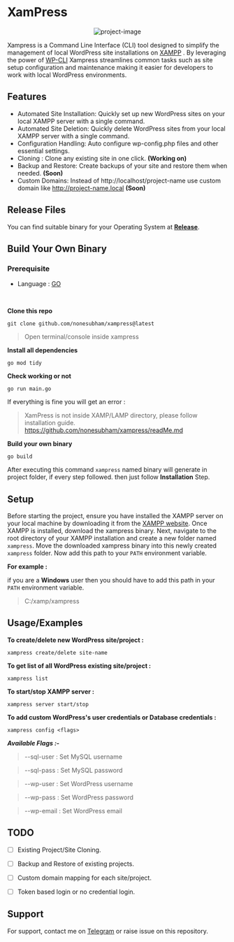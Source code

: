 # XamPress

<p align="center"><img src="https://socialify.git.ci/nonesubham/xampress/image?font=Source%20Code%20Pro&amp;language=1&amp;name=1&amp;owner=1&amp;pattern=Plus&amp;stargazers=1&amp;theme=Auto" alt="project-image"></p>

Xampress is a Command Line Interface (CLI) tool designed to simplify the management of local WordPress site installations on [XAMPP](https://www.apachefriends.org/) . By leveraging the power of [WP-CLI](https://github.com/wp-cli/wp-cli/) Xampress streamlines common tasks such as site setup configuration and maintenance making it easier for developers to work with local WordPress environments.


## Features

- Automated Site Installation: Quickly set up new WordPress sites on your local XAMPP server with a single command.
- Automated Site Deletion: Quickly delete WordPress sites from your local XAMPP server with a single command.
- Configuration Handling: Auto configure wp-config.php files and other essential settings.
- Cloning : Clone any existing site in one click. **(Working on)**
- Backup and Restore: Create backups of your site and restore them when needed. **(Soon)**
- Custom Domains: Instead of http://localhost/project-name use custom domain like http://project-name.local **(Soon)**


## Release Files


You can find suitable binary for your Operating System at **[Release](https://github.com/nonesubham/xampress/releases/)**.


## Build Your Own Binary
### Prerequisite
- Language : [GO](https://go.dev/doc/install)

<br>

**Clone this repo**
```
git clone github.com/nonesubham/xampress@latest
```
>Open terminal/console inside xampress

**Install all dependencies**
```
go mod tidy
```
**Check working or not**
```
go run main.go
```
If everything is fine you will get an error : 

> XamPress is not inside XAMP/LAMP directory, please follow installation guide. https://github.com/nonesubham/xampress/readMe.md

**Build your own binary**
```
go build
```
After executing this command `xampress` named binary will generate in project folder, if every step followed. then just follow **Installation** Step.
## Setup
Before starting the project, ensure you have installed the XAMPP server on your local machine by downloading it from the [XAMPP website](https://www.apachefriends.org/). Once XAMPP is installed, download the xampress binary. Next, navigate to the root directory of your XAMPP installation and create a new folder named `xampress`. Move the downloaded xampress binary into this newly created `xampress` folder. Now add this path to your `PATH` environment variable.

**For example :**

if you are a **Windows** user then you should have to add this path in your `PATH` environment variable.
>C:/xamp/xampress 
## Usage/Examples

**To create/delete new WordPress site/project :** 
``` 
xampress create/delete site-name
```

**To get list of all WordPress existing site/project :** 
``` 
xampress list
```

**To start/stop XAMPP server :** 
``` 
xampress server start/stop
```
**To add custom WordPress's user credentials or Database credentials :**
``` 
xampress config <flags>
```
***Available Flags :-***
>--sql-user : Set MySQL username

>--sql-pass : Set MySQL password

>--wp-user : Set WordPress username

>--wp-pass : Set WordPress password

>--wp-email : Set WordPress email

## TODO

- [ ] Existing Project/Site Cloning.
- [ ] Backup and Restore of existing projects.
- [ ] Custom domain mapping for each site/project.
- [ ] Token based login or no credential login.


## Support

For support, contact me on [Telegram](https://t.me/nonesubham) or raise issue on this repository.


